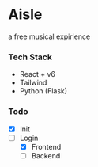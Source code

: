 # Aisle
a free musical expirience

### Tech Stack
 - React + v6
 - Tailwind
 - Python (Flask)

### Todo
 - [x] Init
 - [ ] Login
   - [x] Frontend
   - [ ] Backend
